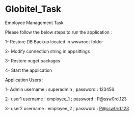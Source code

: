 # Globitel_Task
Employee Management Task

Please follow the below steps to run the application :

1- Restore DB Backup located in wwwroot folder

2- Modify connection string in appsittings

3- Restore nuget packages

4- Start the application

Application Users :

1- Admin username : superadmin ; password : 123456

2- user1 username : employee_1 ; password : P@ssw0rd.123

3- user2 username : employee_2 ; password : P@ssw0rd.123

